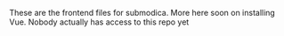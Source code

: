 These are the frontend files for submodica. More here soon on installing Vue. Nobody actually has access to this repo yet
